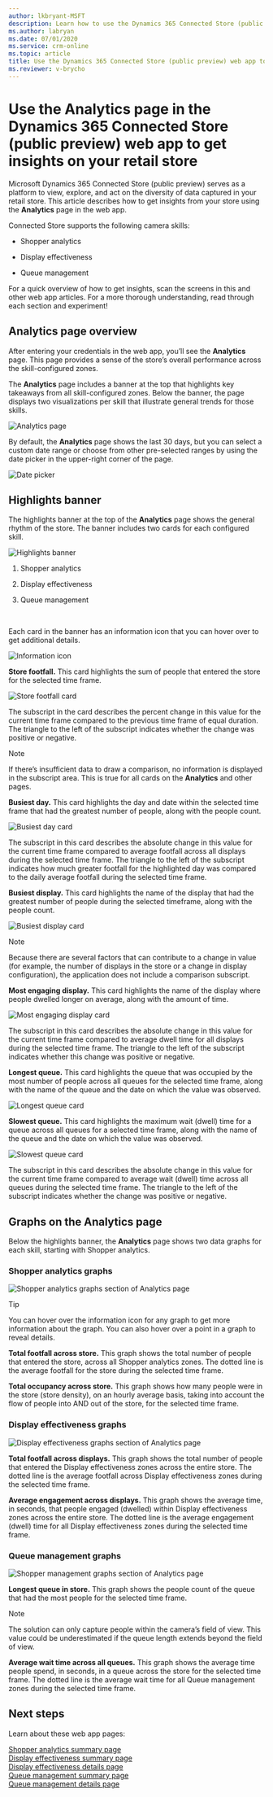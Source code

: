 ```yaml
---
author: lkbryant-MSFT
description: Learn how to use the Dynamics 365 Connected Store (public preview) web app to get insights on your store
ms.author: labryan
ms.date: 07/01/2020
ms.service: crm-online
ms.topic: article
title: Use the Dynamics 365 Connected Store (public preview) web app to get insights on your store
ms.reviewer: v-brycho
---
```


# Use the Analytics page in the Dynamics 365 Connected Store (public preview) web app to get insights on your retail store

Microsoft Dynamics 365 Connected Store (public preview) serves as a platform to view, explore, and act on the diversity of data captured in your retail store. This article describes how to get insights from your store using the **Analytics** page in the web app. 

Connected Store supports the following camera skills: 

- Shopper analytics

- Display effectiveness

- Queue management
 
For a quick overview of how to get insights, scan the screens in this and other web app articles. For a more thorough understanding, read through each section and experiment!

## Analytics page overview

After entering your credentials in the web app, you’ll see the **Analytics** page. This page provides a sense of the store’s overall performance across the skill-configured zones. 

The **Analytics** page includes a banner at the top that highlights key takeaways from all skill-configured zones. Below the banner, the page displays two visualizations per skill that illustrate general trends for those skills.

![Analytics page](media/analytics-1.PNG "Analytics page")

By default, the **Analytics** page shows the last 30 days, but you can select a custom date range or choose from other pre-selected ranges by using the date picker in the upper-right corner of the page. 

![Date picker](media/analytics-1A.PNG "Date picker")

## Highlights banner

The highlights banner at the top of the **Analytics** page shows the general rhythm of the store. The banner includes two cards for each configured skill. 

![Highlights banner](media/analytics-3.PNG "Highlights banner")

1.	Shopper analytics

2.	Display effectiveness

3.	Queue management

<br>

Each card in the banner has an information icon that you can hover over to get additional details.

![Information icon](media/analytics-4.PNG "Information icon")

**Store footfall.** This card highlights the sum of people that entered the store for the selected time frame. 

![Store footfall card](media/analytics-5.PNG "Store footfall card")

The subscript in the card describes the percent change in this value for the current time frame compared to the previous time frame of equal duration. The triangle to the left of the subscript indicates whether the change was positive or negative. 

>[!NOTE]
> If there’s insufficient data to draw a comparison, no information is displayed in the subscript area. This is true for all cards on the **Analytics** and other pages.

**Busiest day.** This card highlights the day and date within the selected time frame that had the greatest number of people, along with the people count. 

![Busiest day card](media/analytics-6.PNG "Busiest day card")

The subscript in this card describes the absolute change in this value for the current time frame compared to average footfall across all displays during the selected time frame. The triangle to the left of the subscript indicates how much greater footfall for the highlighted day was compared to the daily average footfall during the selected time frame. 

**Busiest display.** This card highlights the name of the display that had the greatest number of people during the selected timeframe, along with the people count. 

![Busiest display card](media/analytics-7.PNG "Busiest display card")

> [!NOTE]
> Because there are several factors that can contribute to a change in value (for example, the number of displays in the store or a change in display configuration), the application does not include a comparison subscript.

**Most engaging display.** This card highlights the name of the display where people dwelled longer on average, along with the amount of time. 

![Most engaging display card](media/analytics-8.PNG "Most engaging display card")

The subscript in this card describes the absolute change in this value for the current time frame compared to average dwell time for all displays during the selected time frame. The triangle to the left of the subscript indicates whether this change was positive or negative. 

**Longest queue.** This card highlights the queue that was occupied by the most number of people across all queues for the selected time frame, along with the name of the queue and the date on which the value was observed. 

![Longest queue card](media/analytics-9.PNG "Longest queue card")

**Slowest queue.** This card highlights the maximum wait (dwell) time for a queue across all queues for a selected time frame, along with the name of the queue and the date on which the value was observed. 

![Slowest queue card](media/analytics-10.PNG "Slowest queue card")

The subscript in this card describes the absolute change in this value for the current time frame compared to average wait (dwell) time across all queues during the selected time frame. The triangle to the left of the subscript indicates whether the change was positive or negative.

## Graphs on the Analytics page

Below the highlights banner, the **Analytics** page shows two data graphs for each skill, starting with Shopper analytics.

### Shopper analytics graphs

![Shopper analytics graphs section of Analytics page](media/analytics-48.PNG "Shopper analytics graphs section of Analytics page")

> [!TIP]
> You can hover over the information icon for any graph to get more information about the graph. You can also hover over a point in a graph to reveal details.

**Total footfall across store.** This graph shows the total number of people that entered the store, across all Shopper analytics zones. The dotted line is the average footfall for the store during the selected time frame. 

**Total occupancy across store.**  This graph shows how many people were in the store (store density), on an hourly average basis, taking into account the flow of people into AND out of the store, for the selected time frame.

### Display effectiveness graphs

![Display effectiveness graphs section of Analytics page](media/analytics-14.PNG "Display effectiveness graphs section of Analytics page")

**Total footfall across displays.** This graph shows the total number of people that entered the Display effectiveness zones across the entire store. The dotted line is the average footfall across Display effectiveness zones during the selected time frame.

**Average engagement across displays.** This graph shows the average time, in seconds, that people engaged (dwelled) within Display effectiveness zones across the entire store. The dotted line is the average engagement (dwell) time for all Display effectiveness zones during the selected time frame.

### Queue management graphs

![Shopper management graphs section of Analytics page](media/analytics-15.PNG "Shopper management graphs section of Analytics page")

**Longest queue in store.** This graph shows the people count of the queue that had the most people for the selected time frame. 

> [!NOTE]
> The solution can only capture people within the camera’s field of view. This value could be underestimated if the queue length extends beyond the field of view.

**Average wait time across all queues.** This graph shows the average time people spend, in seconds, in a queue across the store for the selected time frame. The dotted line is the average wait time for all Queue management zones during the selected time frame.

## Next steps

Learn about these web app pages:

[Shopper analytics summary page](shopper-analytics-summary-page.md)<br>
[Display effectiveness summary page](display-effectiveness-summary-page.md)<br>
[Display effectiveness details page](display-effectiveness-details-page.md)<br>
[Queue management summary page](queue-management-summary-page.md)<br>
[Queue management details page](queue-management-details-page.md)
